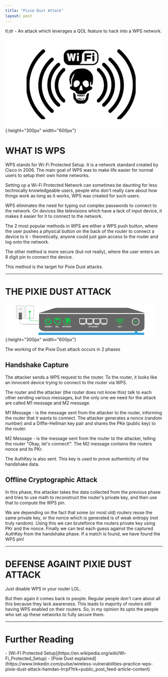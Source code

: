 ```yaml
---
title: "Pixie Dust Attack"
layout: post
---
```



tl;dr - An attack which leverages a QOL feature to hack into a WPS network.


![pixie dust](/assets/images/pixie_dust_1.webp){:height="300px" width="600px"}


<h1>WHAT IS WPS</h1>
WPS stands for Wi-Fi Protected Setup. It is a network standard created by Cisco in 2006. The main goal of WPS was to make life easier for normal users to setup their own home networks.

Setting up a Wi-Fi Protected Network can sometimes be daunting for less technically knowledgeable users, people who don't really care about how things work as long as it works, WPS was created for such users.

WPS eliminates the need for typing out complex passwords to connect to the network. On devices like televisions which have a lack of input device, it makes it easier for it to connect to the network.

The 2 most popular methods in WPS are either a WPS push button, where the user pushes a physical button on the back of the router to connect a device to it - theoretically, anyone could just gain access to the router and log onto the network.

The other method is more secure (but not really), where the user enters an 8 digit pin to connect the device.

This method is the target for Pixie Dust attacks.

---

<h1>THE PIXIE DUST ATTACK</h1>


![pixie dust](/assets/images/pixie_dust_2.png){:height="300px" width="600px"}

The working of the Pixie Dust attack occurs in 2 phases

Handshake Capture
---
The attacker sends a WPS request to the router. To the router, it looks like an innocent device trying to connect to the router via WPS.

The router and the attacker (the router does not know this) talk to each other sending various messages, but the only one we need for the attack are called M1 message and M2 message.

M1 Message - is the message sent from the attacker to the router, informing the router that it wants to connect. The attacker generates a nonce (random number) and a Diffie-Hellman key pair and shares the PKe (public key) to the router.

M2 Message - is the message sent from the router to the attacker, telling the router "Okay, let's connect!". The M2 message contains the routers nonce and its PKr.

The AuthKey is also sent. This key is used to prove authenticity of the handshake data.

Offline Cryptographic Attack
---
In this phase, the attacker takes the data collected from the previous phase and tries to use math to reconstruct the router's private key, and then use that to compute the WPS pin.

We are depending on the fact that some (or most old) routers reuse the same private key, or the nonce which is generated is of weak entropy (not truly random). Using this we can bruteforce the routers private key using PKr and the nonce. Finally we can test each guess against the captured AuthKey from the handshake phase. If a match is found, we have found the WPS pin!

---

<h1>DEFENSE AGAINT PIXIE DUST ATTACK</h1>
Just disable WPS in your router LOL.

But then again it comes back to people. Regular people don't care about all this because they lack awareness. This leads to majority of routers still having WPS enabled on their routers. So, in my opinion its upto the people who set up these networks to fully secure them.

---

<h1>Further Reading</h1>
- [Wi-FI Protected Setup](https://en.wikipedia.org/wiki/Wi-Fi_Protected_Setup)
- [Pixie Dust explained](https://www.linkedin.com/pulse/wireless-vulnerabilities-practice-wps-pixie-dust-attack-hamdan-trrpf?trk=public_post_feed-article-content)



